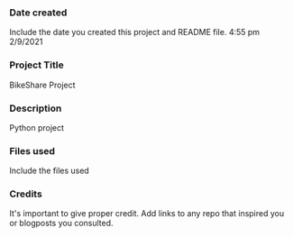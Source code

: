 ### Date created
Include the date you created this project and README file.
4:55 pm 2/9/2021
### Project Title
BikeShare Project

### Description
Python project

### Files used
Include the files used

### Credits
It's important to give proper credit. Add links to any repo that inspired you or blogposts you consulted.
